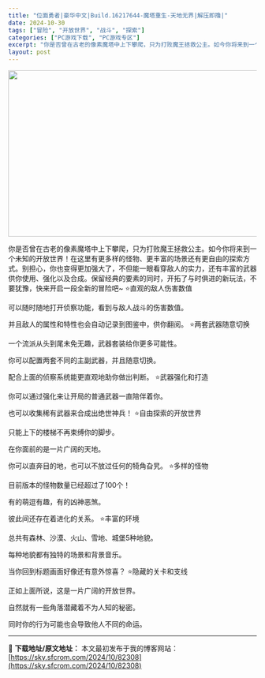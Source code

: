 ```yaml
---
title: "位面勇者|豪华中文|Build.16217644-魔塔重生-天地无界|解压即撸|"
date: 2024-10-30
tags: ["冒险", "开放世界", "战斗", "探索"]
categories: ["PC游戏下载", "PC游戏专区"]
excerpt: "你是否曾在古老的像素魔塔中上下攀爬，只为打败魔王拯救公主。如今你将来到一个未知的开放世界！在这里有更多样的怪物、更丰富的场景还有更自由的探索方式。别担心，你也变得更加强大了，不但能一眼看穿敌人的实力，还有丰富的武器供你使用、强化以及合成。保留经典的要素的同时，开拓了与时俱进的新玩法，不要犹豫，快来开&hellip;"
layout: post
---
```


<img class="aligncenter size-full wp-image-82299" src="https://sky.sfcrom.com/wp-content/uploads/2024/10/2024103013510349.webp" alt="" width="599" height="337" />

你是否曾在古老的像素魔塔中上下攀爬，只为打败魔王拯救公主。如今你将来到一个未知的开放世界！在这里有更多样的怪物、更丰富的场景还有更自由的探索方式。别担心，你也变得更加强大了，不但能一眼看穿敌人的实力，还有丰富的武器供你使用、强化以及合成。保留经典的要素的同时，开拓了与时俱进的新玩法，不要犹豫，快来开启一段全新的冒险吧~
⭐直观的敌人伤害数值

可以随时随地打开侦察功能，看到与敌人战斗的伤害数值。

并且敌人的属性和特性也会自动记录到图鉴中，供你翻阅。
⭐两套武器随意切换

一个流派从头到尾未免无趣，武器套装给你更多可能性。

你可以配置两套不同的主副武器，并且随意切换。

配合上面的侦察系统能更直观地助你做出判断。
⭐武器强化和打造

你可以通过强化来让开局的普通武器一直陪伴着你。

也可以收集稀有武器来合成出绝世神兵！
⭐自由探索的开放世界

只能上下的楼梯不再束缚你的脚步。

在你面前的是一片广阔的天地。

你可以直奔目的地，也可以不放过任何的犄角旮旯。
⭐多样的怪物

目前版本的怪物数量已经超过了100个！

有的萌逗有趣，有的凶神恶煞。

彼此间还存在着进化的关系。
⭐丰富的环境

总共有森林、沙漠、火山、雪地、城堡5种地貌。

每种地貌都有独特的场景和背景音乐。

当你回到标题画面好像还有意外惊喜？
⭐隐藏的关卡和支线

正如上面所说，这是一片广阔的开放世界。

自然就有一些角落潜藏着不为人知的秘密。

同时你的行为可能也会导致他人不同的命运。

---
📖 **下载地址/原文地址：** 本文最初发布于我的博客网站：[https://sky.sfcrom.com/2024/10/82308](https://sky.sfcrom.com/2024/10/82308)
